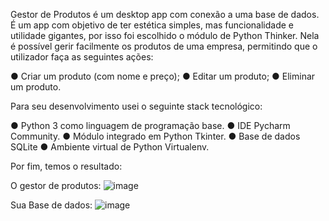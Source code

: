 Gestor de Produtos é um desktop app com conexão a uma base de dados.
É um app com objetivo de ter estética simples, mas funcionalidade e utilidade gigantes, por isso foi escolhido o módulo de Python Thinker.
Nela é possível gerir facilmente os produtos de uma empresa, permitindo que o utilizador faça as seguintes ações:

● Criar um produto (com nome e preço);
● Editar um produto;
● Eliminar um produto.


Para seu desenvolvimento usei o seguinte stack tecnológico:

● Python 3 como linguagem de programação base.
● IDE Pycharm Community.
● Módulo integrado em Python Tkinter.
● Base de dados SQLite
● Ambiente virtual de Python Virtualenv.

Por fim, temos o resultado:

O gestor de produtos:
![image](https://user-images.githubusercontent.com/109659867/227905981-cd38a652-9b8e-4fcf-a2a9-1a4835297e65.png)

Sua Base de dados:
![image](https://user-images.githubusercontent.com/109659867/227906200-9477eb84-d9ec-4620-885d-31a88dc07073.png)


